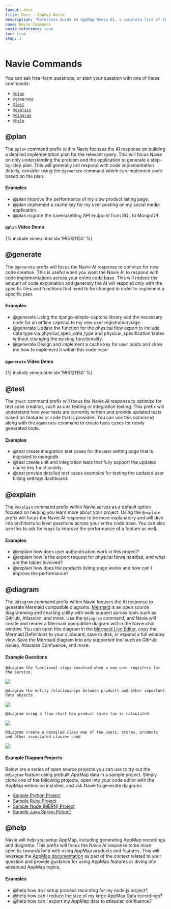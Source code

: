 ```yaml
---
layout: docs
title: Docs - AppMap Navie
description: "Reference Guide to AppMap Navie AI, a complete list of the available commands in AppMap Navie AI."
name: Navie Commands
navie-reference: true
toc: true
step: 3
---
```


# Navie Commands

You can ask free-form questions, or start your question with one of these commands:

- [`@plan`](#plan)
- [`@generate`](#generate)
- [`@test`](#test)
- [`@explain`](#explain)
- [`@diagram`](#diagram)
- [`@help`](#help)

## @plan

The `@plan` command prefix within Navie focuses the AI response on building a detailed implementation plan for the relevant query.  This will focus Navie on only understanding the problem and the application to generate a step-by-step plan. This will generally not respond with code implementation details, consider using the `@generate` command which can implement code based on the plan.

#### Examples <!-- omit in toc -->

- @plan improve the performance of my slow product listing page.  
- @plan implement a cache key for my user posting on my social media application.  
- @plan migrate the /users/setting API endpoint from SQL to MongoDB.  

#### `@plan` Video Demo <!-- omit in toc -->

{% include vimeo.html id='985121150' %}

## @generate

The `@generate` prefix will focus the Navie AI response to optimize for new code creation.  This is useful when you want the Navie AI to respond with code implementations across your entire code base. This will reduce the amount of code explanation and generally the AI will respond only with the specific files and functions that need to be changed in order to implement a specific plan.

#### Examples <!-- omit in toc -->

- @generate Using the django-simple-captcha library add the necessary code for an offline captcha to my new user registration page.
- @generate Update the function for the physical flow export to include data type via physical_spec_data_type and physical_specification tables without changing the existing functionality.
- @generate Design and implement a cache key for user posts and show me how to implement it within this code base

#### `@generate` Video Demo <!-- omit in toc -->

{% include vimeo.html id='985121150' %}

## @test

The `@test` command prefix will focus the Navie AI response to optimize for test case creation, such as unit testing or integration testing.  This prefix will understand how your tests are currently written and provide updated tests based on features or code that is provided.  You can use this command along with the `@generate` command to create tests cases for newly generated code.

#### Examples <!-- omit in toc -->

- @test create integration test cases for the user setting page that is migrated to mongodb.  
- @test create unit and integration tests that fully support the updated cache key functionality.  
- @test provide detailed test cases examples for testing the updated user billing settings dashboard.  

## @explain

The `@explain` command prefix within Navie serves as a default option focused on helping you learn more about your project. Using the `@explain` prefix will focus the Navie AI response to be more explanatory and will dive into architectural level questions across your entire code base. You can also use this to ask for ways to improve the performance of a feature as well. 

#### Examples <!-- omit in toc -->

- @explain how does user authentication work in this project?
- @explain how is the export request for physical flows handled, and what are the tables involved?
- @explain how does the products listing page works and how can I improve the performance?

## @diagram

The `@diagram` command prefix within Navie focuses the AI response to generate Mermaid compatible diagrams.  [Mermaid](https://mermaid.js.org/) is an open source diagramming and charting utility with wide support across tools such as GitHub, Atlassian, and more.  Use the `@diagram` command, and Navie will create and render a Mermaid compatible diagram within the Navie chat window.  You can open this diagram in the [Mermaid Live Editor](https://mermaid.live), copy the Mermaid Definitions to your clipboard, save to disk, or expand a full window view.  Save the Mermaid diagram into any supported tool such as GitHub Issues, Atlassian Confluence, and more. 

#### Example Questions <!-- omit in toc -->

```
@diagram the functional steps involved when a new user registers for the service.
```
  
<img class="video-screenshot" src="/assets/img/product/sequence-diagram-navie.webp"/> 
 
```
@diagram the entity relationships between products and other important data objects.
```

<img class="video-screenshot" src="/assets/img/product/entity-relationship-navie.webp"/> 

```
@diagram using a flow chart how product sales tax is calculated.
```

<img class="video-screenshot" src="/assets/img/product/flow-chart-navie.webp"/> 

```
@diagram create a detailed class map of the users, stores, products and other associated classes used
```

<img class="video-screenshot" src="/assets/img/product/class-map-navie.webp"/> 

#### Example Diagram Projects <!-- omit in toc -->

Below are a series of open source projects you can use to try out the `@diagram` feature using 
prebuilt AppMap data in a sample project. Simply clone one of the following projects, open 
into your code editor with the AppMap extension installed, and ask Navie to generate diagrams.

- [Sample Python Project](https://github.com/land-of-apps/python-diagram-example/blob/master/README.md)
- [Sample Ruby Project](https://github.com/land-of-apps/rails-diagram-example/blob/main/README.md)
- [Sample Node (MERN) Project](https://github.com/land-of-apps/mern-diagram-example/blob/master/README.md)
- [Sample Java Spring Project](https://github.com/land-of-apps/waltz/blob/demo/diagram-examples/demo/diagram-demo.md)

## @help

Navie will help you setup AppMap, including generating AppMap recordings and diagrams.  This prefix will focus the Navie AI response to be more specific towards help with using AppMap products and features.  This will leverage the [AppMap documentation](https://appmap.io/docs) as part of the context related to your question and provide guidance for using AppMap features or diving into advanced AppMap topics. 

#### Examples <!-- omit in toc -->

- @help how do I setup process recording for my node.js project?
- @help how can I reduce the size of my large AppMap Data recordings?
- @help how can i export my AppMap data to atlassian confluence? 
